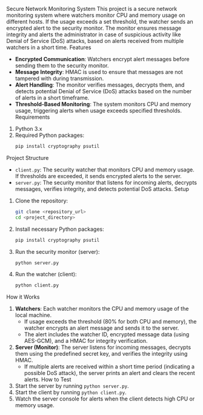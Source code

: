 Secure Network Monitoring System
This project is a secure network monitoring system where watchers monitor CPU and memory usage on different hosts. If the usage exceeds a set threshold, the watcher sends an encrypted alert to the security monitor. The monitor ensures message integrity and alerts the administrator in case of suspicious activity like Denial of Service (DoS) attacks, based on alerts received from multiple watchers in a short time.
Features
- **Encrypted Communication**: Watchers encrypt alert messages before sending them to the security monitor.
- **Message Integrity**: HMAC is used to ensure that messages are not tampered with during transmission.
- **Alert Handling**: The monitor verifies messages, decrypts them, and detects potential Denial of Service (DoS) attacks based on the number of alerts in a short timeframe.
- **Threshold-Based Monitoring**: The system monitors CPU and memory usage, triggering alerts when usage exceeds specified thresholds.
Requirements
1. Python 3.x
2. Required Python packages:
   ```bash
   pip install cryptography psutil
   ```
Project Structure
- `client.py`: The security watcher that monitors CPU and memory usage. If thresholds are exceeded, it sends encrypted alerts to the server.
- `server.py`: The security monitor that listens for incoming alerts, decrypts messages, verifies integrity, and detects potential DoS attacks.
Setup
1. Clone the repository:
   ```bash
   git clone <repository_url>
   cd <project_directory>
   ```
2. Install necessary Python packages:
   ```bash
   pip install cryptography psutil
   ```
3. Run the security monitor (server):
   ```bash
   python server.py
   ```
4. Run the watcher (client):
   ```bash
   python client.py
   ```
How it Works
1. **Watchers**: Each watcher monitors the CPU and memory usage of the local machine.
   - If usage exceeds the threshold (80% for both CPU and memory), the watcher encrypts an alert message and sends it to the server.
   - The alert includes the watcher ID, encrypted message data (using AES-GCM), and a HMAC for integrity verification.
2. **Server (Monitor)**: The server listens for incoming messages, decrypts them using the predefined secret key, and verifies the integrity using HMAC.
   - If multiple alerts are received within a short time period (indicating a possible DoS attack), the server prints an alert and clears the recent alerts.
How to Test
1. Start the server by running `python server.py`.
2. Start the client by running `python client.py`.
3. Watch the server console for alerts when the client detects high CPU or memory usage.

